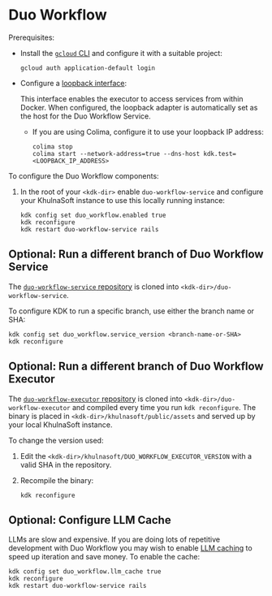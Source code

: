 # Duo Workflow

Prerequisites:

- Install the [`gcloud` CLI](https://cloud.google.com/sdk/docs/install) and configure it with a suitable project:

  ```shell
  gcloud auth application-default login
  ```

- Configure a [loopback interface](local_network.md#create-loopback-interface):

  This interface enables the executor to access services from within Docker.
  When configured, the loopback adapter is automatically set as the host for the Duo Workflow Service.

  - If you are using Colima, configure it to use your loopback IP address:

    ```shell
    colima stop
    colima start --network-address=true --dns-host kdk.test=<LOOPBACK_IP_ADDRESS>
    ```

To configure the Duo Workflow components:

1. In the root of your `<kdk-dir>` enable `duo-workflow-service` and configure your KhulnaSoft instance to use this locally running instance:

   ```shell
   kdk config set duo_workflow.enabled true
   kdk reconfigure
   kdk restart duo-workflow-service rails
   ```

## Optional: Run a different branch of Duo Workflow Service

The
[`duo-workflow-service` repository](https://khulnasoft.com/khulnasoft-org/duo-workflow/duo-workflow-service)
is cloned into `<kdk-dir>/duo-workflow-service`.

To configure KDK to run a specific branch, use either the branch name or SHA:

```shell
kdk config set duo_workflow.service_version <branch-name-or-SHA>
kdk reconfigure
```

## Optional: Run a different branch of Duo Workflow Executor

The [`duo-workflow-executor` repository](https://khulnasoft.com/khulnasoft-org/duo-workflow/duo-workflow-executor) is
cloned into `<kdk-dir>/duo-workflow-executor` and compiled every time you run
`kdk reconfigure`. The binary is placed in `<kdk-dir>/khulnasoft/public/assets` and
served up by your local KhulnaSoft instance.

To change the version used:

1. Edit the `<kdk-dir>/khulnasoft/DUO_WORKFLOW_EXECUTOR_VERSION` with a valid SHA in the repository.
1. Recompile the binary:

   ```shell
   kdk reconfigure
   ```

## Optional: Configure LLM Cache

LLMs are slow and expensive. If you are doing lots of repetitive development
with Duo Workflow you may wish to enable
[LLM caching](https://khulnasoft.com/khulnasoft-org/duo-workflow/duo-workflow-service#llm-caching)
to speed up iteration and save money. To enable the cache:

```shell
kdk config set duo_workflow.llm_cache true
kdk reconfigure
kdk restart duo-workflow-service rails
```
